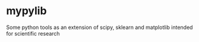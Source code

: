 # mypylib
Some python tools as an extension of scipy, sklearn and matplotlib intended for scientific research 
